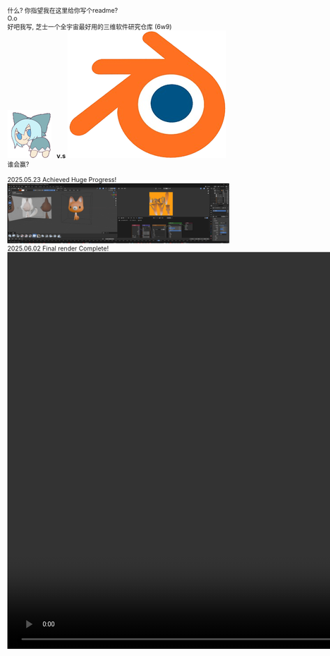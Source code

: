 什么? 你指望我在这里给你写个readme?<br>
O.o<br>
好吧我写, 芝士一个全宇宙最好用的三维软件研究仓库 (6w9) <br>
![劲舞笨蛋](static/baka.gif) &nbsp;&nbsp;<b>v.s</b> ![全宇宙最好用的三位软件](static/blender.png) <br>
谁会赢?<br>
<br>
2025.05.23 Achieved Huge Progress! ![大跃进](static/HP.png)<br>
2025.06.02 Final render Complete! <video width="1600" height='900' src="https://github.com/user-attachments/assets/0706277b-a2c5-4323-871e-236106da4df2"></video><br>
